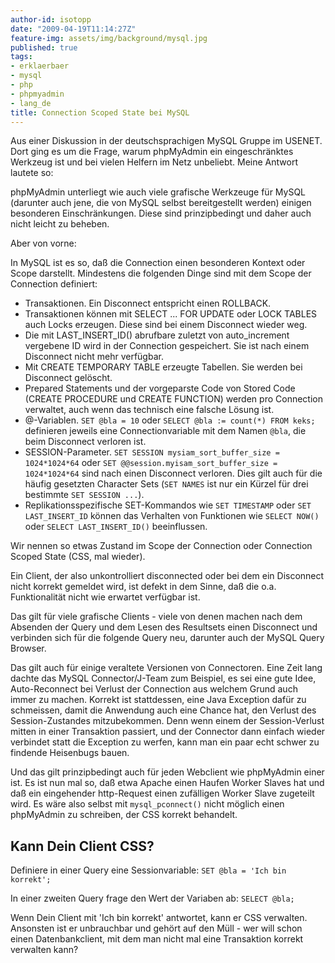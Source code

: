 ```yaml
---
author-id: isotopp
date: "2009-04-19T11:14:27Z"
feature-img: assets/img/background/mysql.jpg
published: true
tags:
- erklaerbaer
- mysql
- php
- phpmyadmin
- lang_de
title: Connection Scoped State bei MySQL
---
```

Aus einer Diskussion in der deutschsprachigen MySQL Gruppe im USENET. Dort ging es um die Frage, warum phpMyAdmin ein eingeschränktes Werkzeug ist und bei vielen Helfern im Netz unbeliebt. Meine Antwort lautete so:

phpMyAdmin unterliegt wie auch viele grafische Werkzeuge für MySQL (darunter auch jene, die von MySQL selbst bereitgestellt werden) einigen besonderen Einschränkungen. Diese sind prinzipbedingt und daher auch nicht leicht zu beheben.

Aber von vorne:

In MySQL ist es so, daß die Connection einen besonderen Kontext oder Scope darstellt. Mindestens die folgenden Dinge sind mit dem Scope der Connection definiert: 

- Transaktionen. Ein Disconnect entspricht einen ROLLBACK.
- Transaktionen können mit SELECT ... FOR UPDATE oder LOCK TABLES auch Locks erzeugen. Diese sind bei einem Disconnect wieder weg.
- Die mit LAST_INSERT_ID() abrufbare zuletzt von auto_increment vergebene ID wird in der Connection gespeichert. Sie ist nach einem Disconnect nicht mehr verfügbar.
- Mit CREATE TEMPORARY TABLE erzeugte Tabellen. Sie werden bei Disconnect gelöscht.
- Prepared Statements und der vorgeparste Code von Stored Code (CREATE PROCEDURE und CREATE FUNCTION) werden pro Connection verwaltet, auch wenn das technisch eine falsche Lösung ist.
- @-Variablen. `SET @bla = 10` oder `SELECT @bla := count(*) FROM keks;` definieren jeweils eine Connectionvariable mit dem Namen `@bla`, die beim Disconnect verloren ist.
- SESSION-Parameter. `SET SESSION mysiam_sort_buffer_size = 1024*1024*64` oder `SET @@session.myisam_sort_buffer_size = 1024*1024*64` sind nach einen Disconnect verloren. Dies gilt auch für die häufig gesetzten Character Sets (`SET NAMES` ist nur ein Kürzel für drei bestimmte `SET SESSION ...`).
- Replikationsspezifische SET-Kommandos wie `SET TIMESTAMP` oder `SET LAST_INSERT_ID` können das Verhalten von Funktionen wie `SELECT NOW()` oder `SELECT LAST_INSERT_ID()` beeinflussen.

Wir nennen so etwas Zustand im Scope der Connection oder Connection Scoped State (CSS, mal wieder).

Ein Client, der also unkontrolliert disconnected oder bei dem ein Disconnect nicht korrekt gemeldet wird, ist defekt in dem Sinne, daß die o.a. Funktionalität nicht wie erwartet verfügbar ist.

Das gilt für viele grafische Clients - viele von denen machen nach dem Absenden der Query und dem Lesen des Resultsets einen Disconnect und verbinden sich für die folgende Query neu, darunter auch der MySQL Query Browser.

Das gilt auch für einige veraltete Versionen von Connectoren. Eine Zeit lang dachte das MySQL Connector/J-Team zum Beispiel, es sei eine gute Idee, Auto-Reconnect bei Verlust der Connection aus welchem Grund auch immer zu machen. Korrekt ist stattdessen, eine Java Exception dafür zu schmeissen, damit die Anwendung auch eine Chance hat, den Verlust des Session-Zustandes mitzubekommen. Denn wenn einem der Session-Verlust mitten in einer Transaktion passiert, und der Connector dann einfach wieder verbindet statt die Exception zu werfen, kann man ein paar echt schwer zu findende Heisenbugs bauen.

Und das gilt prinzipbedingt auch für jeden Webclient wie phpMyAdmin einer ist. Es ist nun mal so, daß etwa Apache einen Haufen Worker Slaves hat und daß ein eingehender http-Request einen zufälligen Worker Slave zugeteilt wird. Es wäre also selbst mit `mysql_pconnect()` nicht möglich einen phpMyAdmin zu schreiben, der CSS korrekt behandelt.

## Kann Dein Client CSS?

Definiere in einer Query eine Sessionvariable: `SET @bla = 'Ich bin korrekt';`

In einer zweiten Query frage den Wert der Variaben ab: `SELECT @bla;`

Wenn Dein Client mit 'Ich bin korrekt' antwortet, kann er CSS verwalten. Ansonsten ist er unbrauchbar und gehört auf den Müll - wer will schon einen Datenbankclient, mit dem man nicht mal eine Transaktion korrekt verwalten kann?